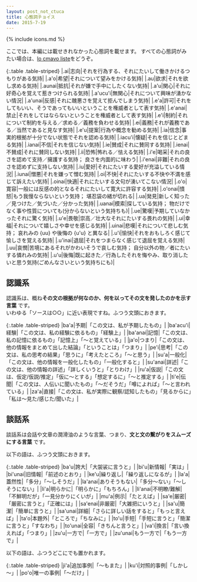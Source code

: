 ```yaml
---
layout: post_not_ctuca
title: 心態詞チョイス
date: 2015-7-19
---
```

{% include icons.md %}

ここでは、本編には載せきれなかった心態詞を載せます。
すべての心態詞がみたい場合は、[lo cmavo liste](https://skami.iocikun.jp/lojban/tables/ja/cmavo_table.html)をどうぞ。

{:.table .table-striped}
|.ai|志向|それを行為する、それにたいして働きかけるつもりがある気持|
|.a'o|希望|それについて望みをかける気持|
|.au|欲求|それを欲し求める気持|
|.aunai|抵抗|それが嫌で手中にしたくない気持|
|.a'u|関心|それに好奇心を覚えて惹きつけられる気持|
|.a'ucu'i|無関心|それについて興味が湧かない情況|
|.a'unai|反感|それに醜悪さを覚えて拒んでしまう気持|
|.e'a|許可|それをしてもいい、そうであってもいいということを権威者として表す気持|
|.e'anai|禁止|それをしてはならないということを権威者として表す気持|
|.e'i|制約|それについて制約を与える／求める／義務を負わせる気持|
|.ei|義務|それが義務である／当然であると見なす気持|
|.e'u|提案|行為や概念を勧める気持|
|.ia|信念|事実的根拠が十分でない状態でそれを認める気持|
|.iacu'i|懐疑|それを信じとどまる気持|
|.ianai|不信|それを信じない気持|
|.ie|賛成|それに賛同する気持|
|.ienai|不賛成|それに賛同しない気持|
|.ii|恐怖|怖れる／怯える気持|
|.i'e|喝采|それの良さを認めて支持／擁護する気持； 良さを内面的に味わう|
|.i'enai|非難|それの良さを認めずに支持しない気持|
|.iu|愛好|それにたいする愛好が充溢している情況|
|.iunai|憎悪|それを嫌って憎む気持|
|.oi|不快|それにたいする不快や不満を感じて訴えたい気持|
|.oinai|快適|それにたいする文句が湧いてこない情況|
|.o'o|寛容|一般には反感の的となるそれにたいして寛大に許容する気持|
|.o'onai|憤怒|もう我慢ならないという気持； 堪忍袋の緒が切れる|
|.ua|発見|新しく知った／見つけた／気づいた／分かった気持|
|.uanai|模索|探している気持； 物だけでなく事や性質についても(分からないという気持ちも)|
|.ue|驚嘆|予期していなかったそれに驚く気持|
|.u'e|畏敬|崇高／壮大なそれにたいする畏れの気持|
|.ui|幸福|それについて嬉しさや幸せを感じる気持|
|.uinai|悲嘆|それについて悲しむ気持； 哀れみの {uu} や後悔の {u'u} と異なる|
|.u'i|愉快|それをおもしろく感じて愉しさを覚える気持|
|.u'inai|退屈|それをつまらなく感じて退屈を覚える気持|
|.uu|哀憫|苦境にあるそれがかわいそうで哀しむ気持； 自分以外の物／者にたいする憐れみの気持|
|.u'u|後悔|既に起きた／行為したそれを悔やみ、取り消したいと思う気持(ごめんなさいという気持ちにも)|


## 認識系

認識系は、概ね**その文の根拠が何なのか、何を以ってその文を発したのかを示す言葉** です。  
いわゆる「ソースは○○」に近い表現ですね。ふつう文頭におきます。

{:.table .table-striped}
|ba'a|予期|「この文は、私が予期したもの」|
|ba'acu'i|経験|「この文は、私の経験に依るもの」「経験上」|
|ba'anai|記憶|「この文は、私の記憶に依るもの」「記憶上」「～と覚えている」|
|ja'o|つまり|「この文は、他の情報をまとめて出した結論」「ということは」「つまり」|
|pe'i|思考|「この文は、私の思考の結果」「思うに」「考えたところ」「～と思う」|
|su'a|一般化|「この文は、他の情報を一般化したもの」「一般化すると」|
|su'anai|詳述|「この文は、他の情報の詳述」「詳しくいうと」「とりわけ」|
|ru'a|仮説|「この文は、仮定/仮説/推定」「仮に～とする」「想定するに」「～と推定する」|
|ti'e|伝聞|「この文は、人伝いに聞いたもの」「～だそうだ」「噂によれば」「～と言われている」|
|za'a|直接|「この文は、私が実際に観察/認知したもの」「見るからに」「私は～見た/感じた/聞いた」|


## 談話系

談話系は会話や文章の潤滑油のような言葉、つまり、**文と文の繋がりをスムーズにする言葉** です。

以下の語は、ふつう文頭におきます。

{:.table .table-striped}
|ba'u|誇大|「大袈裟に言うと」|
|bi'u|新情報|「実は」|
|bi'unai|旧情報|「前述のとおり」|
|ke'u|繰り返し|「繰り返しになるが」|
|la'a|蓋然性|「多分」「～しそうだ」|
|la'anai|ありそうもない|「多分～ない」「～しそうにない」|
|li'a|明らかに|「明らかに」「もちろん」|
|li'anai|不明瞭/難解|「不鮮明だが」「一見分かりにくいが」|
|mu'a|例示|「たとえば」|
|sa'e|厳密|「厳密に言うと」「正確には」|
|sa'enai|非厳密|「大雑把にいうと」|
|sa'u|簡潔|「簡単に言うと」|
|sa'unai|詳細|「さらに詳しい話をすると」「もっと言えば」|
|ta'o|本題外|「ところで」「ちなみに」|
|to'u|手短|「手短に言うと」「簡潔に言うと」「すなわち」|
|to'unai|全容|「きちんと言うと」|
|va'i|換言|「言い換えれば」「つまり」|
|zu'u|一方で|「一方で」|
|zu'unai|もう一方で|「もう一方で」|

以下の語は、ふつうどこにでも置かれます。

{:.table .table-striped}
|ji'a|追加事例|「～もまた」|
|ku'i|対照的事例|「しかし～」|
|po'o|唯一の事例|「～だけ」|
